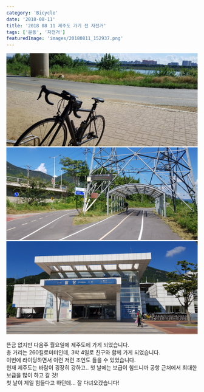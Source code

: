 ```yaml
---
category: 'Bicycle'
date: '2018-08-11'
title: '2018 08 11 제주도 가기 전 자전거'
tags: ['운동', '자전거']
featuredImage: 'images/20180811_152937.png'
---
```


![팔당역 가면서](images/20180811_152937.png)  
![팔당대교](images/20180811_154525.png)  
![팔당역 앞](images/20180811_154939.png)

뜬금 없지만 다음주 월요일에 제주도에 가게 되었습니다.  
총 거리는 260킬로미터인데, 3박 4일로 친구와 함께 가게 되었습니다.  
이번에 라이딩하면서 이런 저런 조언도 들을 수 있었습니다.  
현재 제주도는 바람이 굉장히 강하고.. 첫 날에는 보급이 힘드니까 공항 근처에서 최대한 보급을 많이 하고 갈 것!  
첫 날이 제일 힘들다고 하던데... 잘 다녀오겠습니다!
